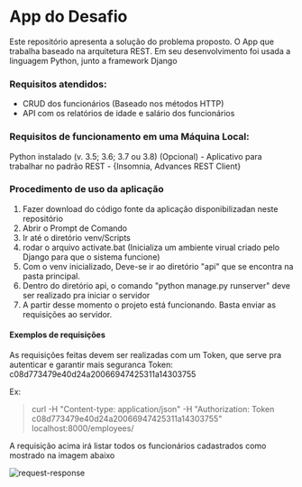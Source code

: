 # App do Desafio
Este repositório apresenta a solução do problema proposto.
O App que trabalha baseado na arquitetura REST.
Em seu desenvolvimento foi usada a linguagem Python, junto a framework Django



### Requisitos atendidos:
- CRUD dos funcionários (Baseado nos métodos HTTP)
- API com os relatórios de idade e salário dos funcionários


### Requisitos de funcionamento em uma Máquina Local:
Python instalado (v. 3.5; 3.6; 3.7 ou 3.8)
(Opcional) - Aplicativo para trabalhar no padrão REST - {Insomnia, Advances REST Client}


### Procedimento de uso da aplicação
1. Fazer download do código fonte da aplicação disponibilizadan neste repositório
2. Abrir o Prompt de Comando
3. Ir até o diretório venv/Scripts
4. rodar o arquivo activate.bat (Inicializa um ambiente virual criado pelo Django para que o sistema funcione)
5. Com o venv inicializado, Deve-se ir ao diretório "api" que se encontra na pasta principal.
7. Dentro do diretório api, o comando "python manage.py runserver" deve ser realizado pra iniciar o servidor
6. A partir desse momento o projeto está funcionando. Basta enviar as requisições ao servidor.

#### Exemplos de requisições
As requisições feitas devem ser realizadas com um Token, que serve pra autenticar e garantir mais seguranca
Token:  c08d773479e40d24a20066947425311a14303755

Ex:
> curl -H "Content-type: application/json" -H "Authorization: Token c08d773479e40d24a20066947425311a14303755" localhost:8000/employees/

A requisição acima irá listar todos os funcionários cadastrados como mostrado na imagem abaixo

![request-response](https://user-images.githubusercontent.com/64163998/84538023-de34fe00-acbe-11ea-9d41-ad3e2239886c.png)






